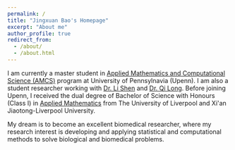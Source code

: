 ```yaml
---
permalink: /
title: "Jingxuan Bao's Homepage"
excerpt: "About me"
author_profile: true
redirect_from: 
  - /about/
  - /about.html
---
```


I am currently a master student in [Applied Mathematics and Computational Science (AMCS)](https://www.amcs.upenn.edu) program at University of Pennsylnavia (Upenn). I am also a student researcher working with [Dr. Li Shen](https://www.med.upenn.edu/apps/faculty/index.php/g275/p9075258) and [Dr. Qi Long](https://www.med.upenn.edu/apps/faculty/index.php/g275/p8939931). Before joining Upenn, I received the dual degree of Bachelor of Science with Honours (Class I) in [Applied Mathematics](https://www.xjtlu.edu.cn/en/study/undergraduate/applied-mathematics) from The University of Liverpool and Xi'an Jiaotong-Liverpool University. 

My dream is to become an excellent biomedical researcher, where my research interest is developing and applying statistical and computational methods to solve biological and biomedical problems.
